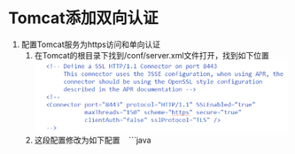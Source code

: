 # Tomcat添加双向认证
1. 配置Tomcat服务为https访问和单向认证
    1. 在Tomcat的根目录下找到/conf/server.xml文件打开，找到如下位置
    ![image](image/tomact-conf-server.png)
    2. 这段配置修改为如下配置
    ```java
    <Connector port="8443" 
      protocol="org.apache.coyote.http11.Http11Protocol" 
      maxThreads="150"  
      SSLEnabled="true"  
      scheme="https"  
      secure="true" 
      keystoreFile="C:\mPosInstall\keystore"  
      keystorePass="server"
      clientAuth="false"  
      sslProtocol="SSL"  
      ciphers="TLS_ECDHE_ECDSA_WITH_AES_128_GCM_SHA256,
                    TLS_ECDHE_RSA_WITH_AES_128_GCM_SHA256,
                    TLS_DHE_RSA_WITH_AES_128_GCM_SHA256,
                    TLS_ECDHE_ECDSA_WITH_AES_256_CBC_SHA,
                    TLS_ECDHE_ECDSA_WITH_AES_128_CBC_SHA,
                    TLS_ECDHE_RSA_WITH_AES_128_CBC_SHA, 
                    TLS_ECDHE_RSA_WITH_AES_256_CBC_SHA, 
                    TLS_ECDHE_ECDSA_WITH_RC4_128_SHA, 
                    TLS_ECDHE_RSA_WITH_RC4_128_SHA, 
                    TLS_DHE_RSA_WITH_AES_128_CBC_SHA,
                    TLS_DHE_DSS_WITH_AES_128_CBC_SHA,
                    TLS_DHE_RSA_WITH_AES_256_CBC_SHA, 
                    TLS_RSA_WITH_AES_128_GCM_SHA256,
                    TLS_RSA_WITH_AES_128_CBC_SHA,
                    TLS_RSA_WITH_AES_256_CBC_SHA,
                    TLS_RSA_WITH_3DES_EDE_CBC_SHA,
                    TLS_RSA_WITH_RC4_128_SHA,
                    TLS_RSA_WITH_RC4_128_MD5" 
        sslEnabledProtocols="TLSv1.2" />
        ```
